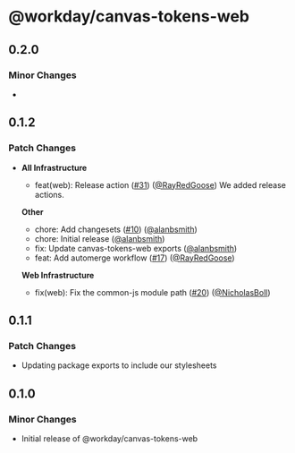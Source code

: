 # @workday/canvas-tokens-web

## 0.2.0

### Minor Changes

-

## 0.1.2

### Patch Changes

- **All Infrastructure**

  - feat(web): Release action ([#31](https://github.com/RayRedGoose/canvas-tokens/pull/31))
    ([@RayRedGoose](https://github.com/RayRedGoose)) We added release actions.

  **Other**

  - chore: Add changesets ([#10](https://github.com/RayRedGoose/canvas-tokens/pull/10))
    ([@alanbsmith](https://github.com/alanbsmith))
  - chore: Initial release ([@alanbsmith](https://github.com/alanbsmith))
  - fix: Update canvas-tokens-web exports ([@alanbsmith](https://github.com/alanbsmith))
  - feat: Add automerge workflow ([#17](https://github.com/RayRedGoose/canvas-tokens/pull/17))
    ([@RayRedGoose](https://github.com/RayRedGoose))

  **Web Infrastructure**

  - fix(web): Fix the common-js module path
    ([#20](https://github.com/RayRedGoose/canvas-tokens/pull/20))
    ([@NicholasBoll](https://github.com/NicholasBoll))

## 0.1.1

### Patch Changes

- Updating package exports to include our stylesheets

## 0.1.0

### Minor Changes

- Initial release of @workday/canvas-tokens-web
